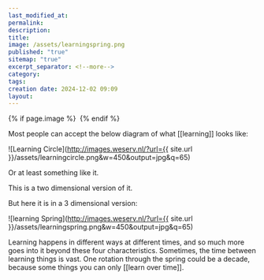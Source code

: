 ```yaml
---
last_modified_at: 
permalink: 
description: 
title: 
image: /assets/learningspring.png
published: "true"
sitemap: "true"
excerpt_separator: <!--more-->
category: 
tags: 
creation date: 2024-12-02 09:09
layout:
---
```



{% if page.image %} <img src="{{ page.image }}" alt=""> {% endif %}

Most people can accept the below diagram of what [[learning]] looks like: 

![Learning Circle](http://images.weserv.nl/?url={{ site.url }}/assets/learningcircle.png&w=450&output=jpg&q=65)

Or at least something like it. 

This is a two dimensional version of it. 

But here it is in a 3 dimensional version: 

![learning Spring](http://images.weserv.nl/?url={{ site.url }}/assets/learningspring.png&w=450&output=jpg&q=65)

Learning happens in different ways at different times, and so much more goes into it beyond these four characteristics. Sometimes, the time between learning things is vast. One rotation through the spring could be a decade, because some things you can only [[learn over time]]. 
